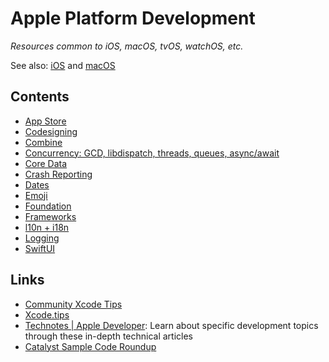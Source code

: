 # Apple Platform Development

*Resources common to iOS, macOS, tvOS, watchOS, etc.*

See also: [iOS](../ios) and [macOS](../macos)

## Contents

- [App Store](./app_store.md)
- [Codesigning](./codesigning.md)
- [Combine](./combine.md)
- [Concurrency: GCD, libdispatch, threads, queues, async/await](./concurrency.md)
- [Core Data](./core_data.md)
- [Crash Reporting](./crash_reporting.md)
- [Dates](./dates.md)
- [Emoji](./emoji.md)
- [Foundation](./foundation.md)
- [Frameworks](./frameworks.md)
- [l10n + i18n](./l10n+i18n.md)
- [Logging](./logging.md)
- [SwiftUI](./swiftui.md)

## Links

- [Community Xcode Tips](https://xcode-tips.github.io)
- [Xcode.tips](https://xcode.tips)
- [Technotes | Apple Developer](https://developer.apple.com/documentation/Technotes): Learn about specific development topics through these in-depth technical articles
- [Catalyst Sample Code Roundup](https://www.highcaffeinecontent.com/blog/20210605-Catalyst-Sample-Code-Roundup)
